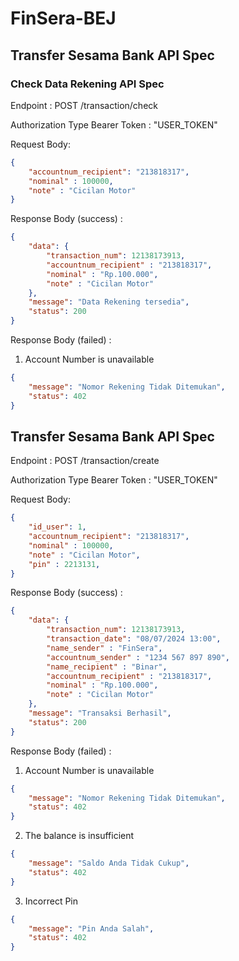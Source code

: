 # FinSera-BEJ

## Transfer Sesama Bank API Spec

### Check Data Rekening API Spec
Endpoint : POST /transaction/check

Authorization Type Bearer Token : "USER_TOKEN"

Request Body:
```json
{
    "accountnum_recipient": "213818317",
    "nominal" : 100000,
    "note" : "Cicilan Motor"
}
```

Response Body (success) :

```json
{
    "data": {
        "transaction_num": 12138173913,
        "accountnum_recipient" : "213818317",
        "nominal" : "Rp.100.000",
        "note" : "Cicilan Motor" 
    },
    "message": "Data Rekening tersedia",
    "status": 200
}
```
Response Body (failed) :
1. Account Number is unavailable

```json
{
    "message": "Nomor Rekening Tidak Ditemukan",
    "status": 402
}
```
## Transfer Sesama Bank API Spec

Endpoint : POST /transaction/create

Authorization Type Bearer Token : "USER_TOKEN"

Request Body:
```json
{
    "id_user": 1,
    "accountnum_recipient": "213818317",
    "nominal" : 100000,
    "note" : "Cicilan Motor",
    "pin" : 2213131,
}
```

Response Body (success) :

```json
{
    "data": {
        "transaction_num": 12138173913,
        "transaction_date": "08/07/2024 13:00",
        "name_sender" : "FinSera",
        "accountnum_sender" : "1234 567 897 890",
        "name_recipient" : "Binar",
        "accountnum_recipient" : "213818317",
        "nominal" : "Rp.100.000",
        "note" : "Cicilan Motor" 
    },
    "message": "Transaksi Berhasil",
    "status": 200
}
```
Response Body (failed) :
1. Account Number is unavailable

```json
{
    "message": "Nomor Rekening Tidak Ditemukan",
    "status": 402
}
```
2. The balance is insufficient

```json
{
    "message": "Saldo Anda Tidak Cukup",
    "status": 402
}
```
3. Incorrect Pin

```json
{
    "message": "Pin Anda Salah",
    "status": 402
}
```

